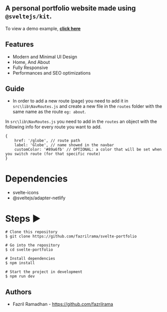 ## A personal portfolio website made using `@sveltejs/kit`.

To view a demo example, **[click here](https://fazrilramadhan.cloud)**

## Features

- Modern and Minimal UI Design
- Home, And About 
- Fully Responsive
- Performances and SEO optimizations

## Guide

- In order to add a new route (page) you need to add it in `src\lib\NavRoutes.js` and create a new file in the `routes` folder with the same name as the route `eg: about`.

In `src\lib\NavRoutes.js` you need to add in the `routes` an object with the following info for every route you want to add.

    {
    	href: '/globe', // route path
    	label: 'Globe', // name showed in the navbar
    	customColor: '#89a6fb' // OPTIONAL: a color that will be set when you switch route (for that specific route)
    }

# Dependencies

- svelte-icons
- @sveltejs/adapter-netlify

# Steps ▶️

```
# Clone this repository
$ git clone https://github.com/fazrilrama/svelte-portfolio
```

```
# Go into the repository
$ cd svelte-portfolio
```

```
# Install dependencies
$ npm install
```

```
# Start the project in development
$ npm run dev
```

## Authors
- Fazril Ramadhan - https://github.com/fazrilrama
